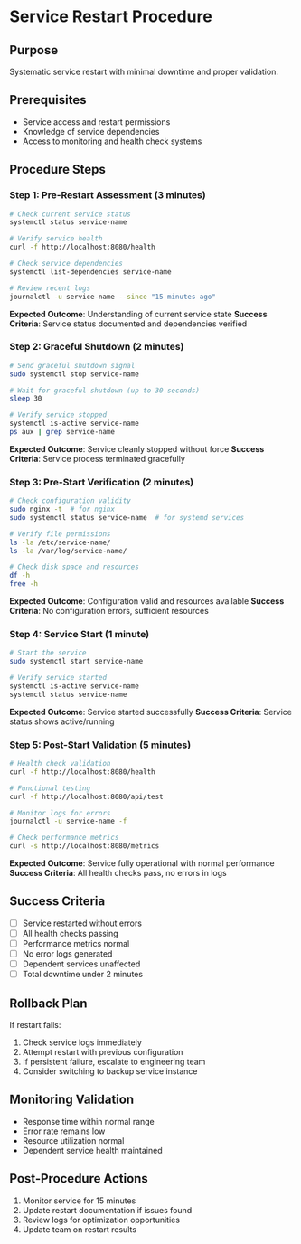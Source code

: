 # Service Restart Procedure

## Purpose
Systematic service restart with minimal downtime and proper validation.

## Prerequisites
- Service access and restart permissions
- Knowledge of service dependencies
- Access to monitoring and health check systems

## Procedure Steps

### Step 1: Pre-Restart Assessment (3 minutes)
```bash
# Check current service status
systemctl status service-name

# Verify service health
curl -f http://localhost:8080/health

# Check service dependencies
systemctl list-dependencies service-name

# Review recent logs
journalctl -u service-name --since "15 minutes ago"
```

**Expected Outcome**: Understanding of current service state
**Success Criteria**: Service status documented and dependencies verified

### Step 2: Graceful Shutdown (2 minutes)
```bash
# Send graceful shutdown signal
sudo systemctl stop service-name

# Wait for graceful shutdown (up to 30 seconds)
sleep 30

# Verify service stopped
systemctl is-active service-name
ps aux | grep service-name
```

**Expected Outcome**: Service cleanly stopped without force
**Success Criteria**: Service process terminated gracefully

### Step 3: Pre-Start Verification (2 minutes)
```bash
# Check configuration validity
sudo nginx -t  # for nginx
sudo systemctl status service-name  # for systemd services

# Verify file permissions
ls -la /etc/service-name/
ls -la /var/log/service-name/

# Check disk space and resources
df -h
free -h
```

**Expected Outcome**: Configuration valid and resources available
**Success Criteria**: No configuration errors, sufficient resources

### Step 4: Service Start (1 minute)
```bash
# Start the service
sudo systemctl start service-name

# Verify service started
systemctl is-active service-name
systemctl status service-name
```

**Expected Outcome**: Service started successfully
**Success Criteria**: Service status shows active/running

### Step 5: Post-Start Validation (5 minutes)
```bash
# Health check validation
curl -f http://localhost:8080/health

# Functional testing
curl -f http://localhost:8080/api/test

# Monitor logs for errors
journalctl -u service-name -f

# Check performance metrics
curl -s http://localhost:8080/metrics
```

**Expected Outcome**: Service fully operational with normal performance
**Success Criteria**: All health checks pass, no errors in logs

## Success Criteria
- [ ] Service restarted without errors
- [ ] All health checks passing
- [ ] Performance metrics normal
- [ ] No error logs generated
- [ ] Dependent services unaffected
- [ ] Total downtime under 2 minutes

## Rollback Plan
If restart fails:
1. Check service logs immediately
2. Attempt restart with previous configuration
3. If persistent failure, escalate to engineering team
4. Consider switching to backup service instance

## Monitoring Validation
- Response time within normal range
- Error rate remains low
- Resource utilization normal
- Dependent service health maintained

## Post-Procedure Actions
1. Monitor service for 15 minutes
2. Update restart documentation if issues found
3. Review logs for optimization opportunities
4. Update team on restart results
